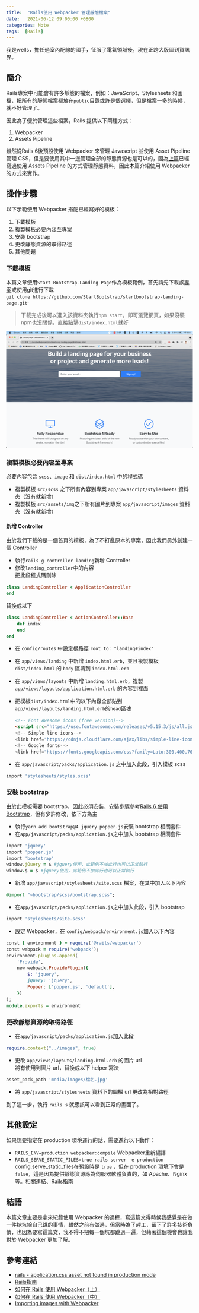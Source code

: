 ```yaml
---
title:  "Rails使用 Webpacker 管理靜態檔案"
date:   2021-06-12 09:00:00 +0800
categories: Note
tags:  [Rails]
--- 
```

我是wells，擔任過室內配線的國手，征服了電氣領域後，現在正跨大版圖到資訊界。

## 簡介
  Rails專案中可能會有許多靜態的檔案，例如：JavaScript、Stylesheets 和圖檔，把所有的靜態檔案都放在`public`目錄或許是個選擇，但是檔案一多的時候，就不好管理了。

因此為了便於管理這些檔案，Rails 提供以下兩種方式：
1. Webpacker
2. Assets Pipeline

雖然從Rails 6後預設使用 Webpacker 來管理 Javascript 並使用 Asset Pipeline 管理 CSS，但是要使用其中一邊管理全部的靜態資源也是可以的，因為[上篇](https://blog.wells.tw/posts/Rails%E4%BD%BF%E7%94%A8Assets-Pipeline%E7%AE%A1%E7%90%86%E9%9D%9C%E6%85%8B%E6%AA%94%E6%A1%88/)已經寫過使用 Assets Pipeline 的方式管理靜態資料，因此本篇介紹使用 Webpacker 的方式來實作。

## 操作步驟
以下示範使用 Webpacker 搭配已經寫好的模板：
1. 下載模板
2. 複製模板必要內容至專案
3. 安裝 bootstrap
4. 更改靜態資源的取得路徑
5. 其他問題

### 下載模板
本篇文章使用`Start Bootstrap-Landing Page`作為模板範例，首先請先下載該[專案](https://github.com/StartBootstrap/startbootstrap-landing-page)或使用git進行下載<br>
`git clone https://github.com/StartBootstrap/startbootstrap-landing-page.git`·
> 下載完成後可以進入該資料夾執行`npm start`，即可瀏覽網頁，如果沒裝npm也沒關係，直接點擊`dist/index.html`就好

![](/assets/images/startbootstrap-landing-page.png)

### 複製模板必要內容至專案
必要內容包含 `scss`、`image` 和 `dist/index.html` 中的程式碼
- 複製模板 `src/scss` 之下所有內容到專案 `app/javascript/stylesheets` 資料夾（沒有就新增）
- 複製模板 `src/assets/img`之下所有圖片到專案 `app/javascript/images` 資料夾（沒有就新增）

#### 新增 Controller
由於我們下載的是一個首頁的模板，為了不打亂原本的專案，因此我們另外創建一個 Controller
- 執行`rails g controller landing`新增 Controller
- 修改`landing_controller`中的內容
<br>把此段程式碼刪除
```ruby
class LandingController < ApplicationController
end
```
替換成以下
```ruby
class LandingController < ActionController::Base
    def index
    end
end
```
- 在 `config/routes` 中設定根路徑 `root to: "landing#index"`
- 在 `app/views/landing` 中新增 `index.html.erb`，並且複製模板 `dist/index.html` 的 `body` 區塊到 `index.html.erb`
- 在 `app/views/layouts` 中新增 `landing.html.erb`，複製 `app/views/layouts/application.html.erb` 的內容到裡面
- 把模板`dist/index.html`中的以下內容全部貼到`app/views/layouts/landing.html.erb`的`head`區塊

    ```html
    <!-- Font Awesome icons (free version)-->
    <script src="https://use.fontawesome.com/releases/v5.15.3/js/all.js" crossorigin="anonymous"><script>
    <!-- Simple line icons-->
    <link href="https://cdnjs.cloudflare.com/ajax/libs/simple-line-icons/2.5.5/csssimple-line-icons.min.css" rel="stylesheet" type="text/css" />
    <!-- Google fonts-->
    <link href="https://fonts.googleapis.com/css?family=Lato:300,400,700,300italic,400italic700italic" rel="stylesheet" type="text/css" />

    ```
- 在 `app/javascript/packs/application.js` 之中加入此段，引入模板 scss
```ruby
import 'stylesheets/styles.scss'
```

### 安裝 bootstrap
由於此模板需要 bootstrap，因此必須安裝，安裝步驟參考[Rails 6 使用 Bootstrap](https://medium.com/@hitobias/rails-6-%E4%BD%BF%E7%94%A8-bootstrap-6201ec4df75e)，但有少許修改，依下方為主

- 執行`yarn add bootstrap@4 jquery popper.js`安裝 bootstrap 相關套件
- 在`app/javascript/packs/application.js`之中加入 bootstrap 相關套件
```ruby
import 'jquery'
import 'popper.js'
import 'bootstrap'
window.jQuery = $ #jquery使用，此範例不加此行也可以正常執行
window.$ = $ #jquery使用，此範例不加此行也可以正常執行
```
- 新增 `app/javascript/stylesheets/site.scss` 檔案，在其中加入以下內容
```ruby
@import "~bootstrap/scss/bootstrap.scss";
```
- 在`app/javascript/packs/application.js`之中加入此段，引入 bootstrap
```ruby
import 'stylesheets/site.scss'
```
- 設定 Webpacker，在 `config/webpack/environment.js`加入以下內容
```ruby
const { environment } = require('@rails/webpacker')
const webpack = require('webpack');
environment.plugins.append(
    'Provide',
    new webpack.ProvidePlugin({
        $: 'jquery',
        jQuery: 'jquery',
        Popper: ['popper.js', 'default'],
    })
);
module.exports = environment
```

### 更改靜態資源的取得路徑
- 在`app/javascript/packs/application.js`加入此段
```ruby
require.context("../images", true)
```
- 更改 `app/views/layouts/landing.html.erb` 的圖片 url
<br>將有使用到圖片 url，替換成以下 helper 寫法
```ruby
asset_pack_path 'media/images/檔名.jpg'
```
- 將 `app/javascript/stylesheets` 資料下的圖檔 url 更改為相對路徑

到了這一步，執行 `rails s` 就應該可以看到正常的畫面了。

## 其他設定
如果想要指定在 production 環境運行的話，需要進行以下動作：
- `RAILS_ENV=production webpacker:compile` Webpacker重新編譯
- `RAILS_SERVE_STATIC_FILES=true rails server -e production`<br>
    config.serve_static_files在預設時是 `true` ，但在 production 環境下會是 `false`，這是因為提供靜態資源應為伺服器軟體負責的，如 Apache、Nginx 等。[相關連結](https://stackoverflow.com/questions/21969549/rails-application-css-asset-not-found-in-production-mode)、[Rails指南](https://guides.rubyonrails.org/v4.2/configuring.html)

## 結語
本篇文章主要是拿來紀錄使用 Webpacker 的過程，寫這篇文得時候我感覺是在做一件挖坑給自己跳的事情，雖然之前有做過，但當時為了趕工，留下了許多技術負債，也因為要寫這篇文，我不得不把每一個坑都跳過一遍，但藉著這個機會也讓我對於 Webpacker 更加了解。

## 參考連結
- [rails - application.css asset not found in production mode](https://stackoverflow.com/questions/21969549/rails-application-css-asset-not-found-in-production-mode)
- [Rails指南](https://guides.rubyonrails.org/v4.2/configuring.html)
- [如何在 Rails 使用 Webpacker（上）](https://kaochenlong.com/2019/11/21/webpacker-with-rails-part-1/)
- [如何在 Rails 使用 Webpacker（中）](https://kaochenlong.com/2019/11/21/webpacker-with-rails-part-2/)
- [Importing images with Webpacker](https://rossta.net/blog/importing-images-with-webpacker.html)